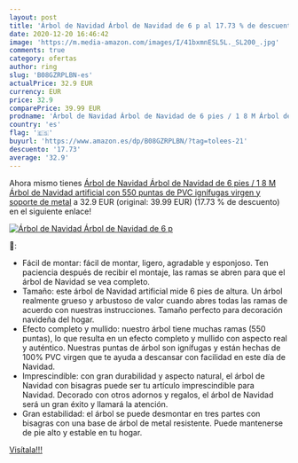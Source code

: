 ```yaml
---
layout: post
title: 'Árbol de Navidad Árbol de Navidad de 6 p al 17.73 % de descuento'
date: 2020-12-20 16:46:42
image: 'https://m.media-amazon.com/images/I/41bxmnESL5L._SL200_.jpg'
comments: true
category: ofertas
author: ring
slug: 'B08GZRPLBN-es'
actualPrice: 32.9 EUR
currency: EUR
price: 32.9
comparePrice: 39.99 EUR
prodname: 'Árbol de Navidad Árbol de Navidad de 6 pies / 1 8 M Árbol de Navidad artificial con 550 puntas de PVC ignífugas virgen y soporte de metal'
country: 'es'
flag: '🇪🇸'
buyurl: 'https://www.amazon.es/dp/B08GZRPLBN/?tag=tolees-21'
descuento: '17.73'
average: '32.9'
---
```


Ahora mismo tienes [Árbol de Navidad Árbol de Navidad de 6 pies / 1 8 M Árbol de Navidad artificial con 550 puntas de PVC ignífugas virgen y soporte de metal](https://www.amazon.es/dp/B08GZRPLBN/?tag=tolees-21) a 32.9 EUR (original: 39.99 EUR) (17.73 %  de descuento) en el siguiente enlace!

[![Árbol de Navidad Árbol de Navidad de 6 p](https://m.media-amazon.com/images/I/41bxmnESL5L._SL200_.jpg)](https://www.amazon.es/dp/B08GZRPLBN/?tag=tolees-21)

🔎:

- Fácil de montar: fácil de montar, ligero, agradable y esponjoso. Ten paciencia después de recibir el montaje, las ramas se abren para que el árbol de Navidad se vea completo.
- Tamaño: este árbol de Navidad artificial mide 6 pies de altura. Un árbol realmente grueso y arbustoso de valor cuando abres todas las ramas de acuerdo con nuestras instrucciones. Tamaño perfecto para decoración navideña del hogar.
- Efecto completo y mullido: nuestro árbol tiene muchas ramas (550 puntas), lo que resulta en un efecto completo y mullido con aspecto real y auténtico. Nuestras puntas de árbol son ignífugas y están hechas de 100% PVC virgen que te ayuda a descansar con facilidad en este día de Navidad.
- Imprescindible: con gran durabilidad y aspecto natural, el árbol de Navidad con bisagras puede ser tu artículo imprescindible para Navidad. Decorado con otros adornos y regalos, el árbol de Navidad será un gran éxito y llamará la atención.
- Gran estabilidad: el árbol se puede desmontar en tres partes con bisagras con una base de árbol de metal resistente. Puede mantenerse de pie alto y estable en tu hogar.

[Visítala!!!](https://www.amazon.es/dp/B08GZRPLBN/?tag=tolees-21)
